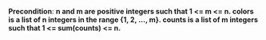 **Precondition**: **n and m are positive integers such that 1 <= m <= n. colors is a list of n integers in the range {1, 2, ..., m}. counts is a list of m integers such that 1 <= sum(counts) <= n.**